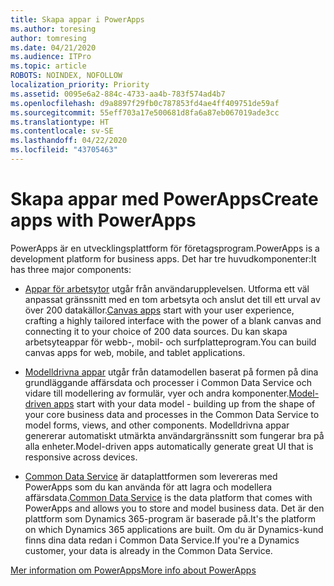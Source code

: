 ```yaml
---
title: Skapa appar i PowerApps
ms.author: toresing
author: tomresing
ms.date: 04/21/2020
ms.audience: ITPro
ms.topic: article
ROBOTS: NOINDEX, NOFOLLOW
localization_priority: Priority
ms.assetid: 0095e6a2-884c-4733-aa4b-783f574ad4b7
ms.openlocfilehash: d9a8897f29fb0c787853fd4ae4ff409751de59af
ms.sourcegitcommit: 55eff703a17e500681d8fa6a87eb067019ade3cc
ms.translationtype: HT
ms.contentlocale: sv-SE
ms.lasthandoff: 04/22/2020
ms.locfileid: "43705463"
---
```

# <a name="create-apps-with-powerapps"></a><span data-ttu-id="f5a26-102">Skapa appar med PowerApps</span><span class="sxs-lookup"><span data-stu-id="f5a26-102">Create apps with PowerApps</span></span>

<span data-ttu-id="f5a26-103">PowerApps är en utvecklingsplattform för företagsprogram.</span><span class="sxs-lookup"><span data-stu-id="f5a26-103">PowerApps is a development platform for business apps.</span></span> <span data-ttu-id="f5a26-104">Det har tre huvudkomponenter:</span><span class="sxs-lookup"><span data-stu-id="f5a26-104">It has three major components:</span></span> 
  
- <span data-ttu-id="f5a26-105">[Appar för arbetsytor](https://go.microsoft.com/fwlink/?linkid=874495) utgår från användarupplevelsen. Utforma ett väl anpassat gränssnitt med en tom arbetsyta och anslut det till ett urval av över 200 datakällor.</span><span class="sxs-lookup"><span data-stu-id="f5a26-105">[Canvas apps](https://go.microsoft.com/fwlink/?linkid=874495) start with your user experience, crafting a highly tailored interface with the power of a blank canvas and connecting it to your choice of 200 data sources.</span></span> <span data-ttu-id="f5a26-106">Du kan skapa arbetsyteappar för webb-, mobil- och surfplatteprogram.</span><span class="sxs-lookup"><span data-stu-id="f5a26-106">You can build canvas apps for web, mobile, and tablet applications.</span></span> 
    
- <span data-ttu-id="f5a26-107">[Modelldrivna appar](https://go.microsoft.com/fwlink/?linkid=874496) utgår från datamodellen baserat på formen på dina grundläggande affärsdata och processer i Common Data Service och vidare till modellering av formulär, vyer och andra komponenter.</span><span class="sxs-lookup"><span data-stu-id="f5a26-107">[Model-driven apps](https://go.microsoft.com/fwlink/?linkid=874496) start with your data model - building up from the shape of your core business data and processes in the Common Data Service to model forms, views, and other components.</span></span> <span data-ttu-id="f5a26-108">Modelldrivna appar genererar automatiskt utmärkta användargränssnitt som fungerar bra på alla enheter.</span><span class="sxs-lookup"><span data-stu-id="f5a26-108">Model-driven apps automatically generate great UI that is responsive across devices.</span></span> 
    
- <span data-ttu-id="f5a26-109">[Common Data Service](https://go.microsoft.com/fwlink/?linkid=874497) är dataplattformen som levereras med PowerApps som du kan använda för att lagra och modellera affärsdata.</span><span class="sxs-lookup"><span data-stu-id="f5a26-109">[Common Data Service](https://go.microsoft.com/fwlink/?linkid=874497) is the data platform that comes with PowerApps and allows you to store and model business data.</span></span> <span data-ttu-id="f5a26-110">Det är den plattform som Dynamics 365-program är baserade på.</span><span class="sxs-lookup"><span data-stu-id="f5a26-110">It's the platform on which Dynamics 365 applications are built.</span></span> <span data-ttu-id="f5a26-111">Om du är Dynamics-kund finns dina data redan i Common Data Service.</span><span class="sxs-lookup"><span data-stu-id="f5a26-111">If you're a Dynamics customer, your data is already in the Common Data Service.</span></span> 
    
[<span data-ttu-id="f5a26-112">Mer information om PowerApps</span><span class="sxs-lookup"><span data-stu-id="f5a26-112">More info about PowerApps</span></span>](https://go.microsoft.com/fwlink/?linkid=874498)
  

